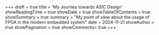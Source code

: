 +++
draft = true
title = 'My Journey towards ASIC Design'
showReadingTime = true
showDate = true
showTableOfContents = true
showSummary = true
summary = "My point of view about the usage of FPGA in the modern embedded system"
date = 2024-11-21
showAuthor = true
showPagination = true
showComments= true
+++